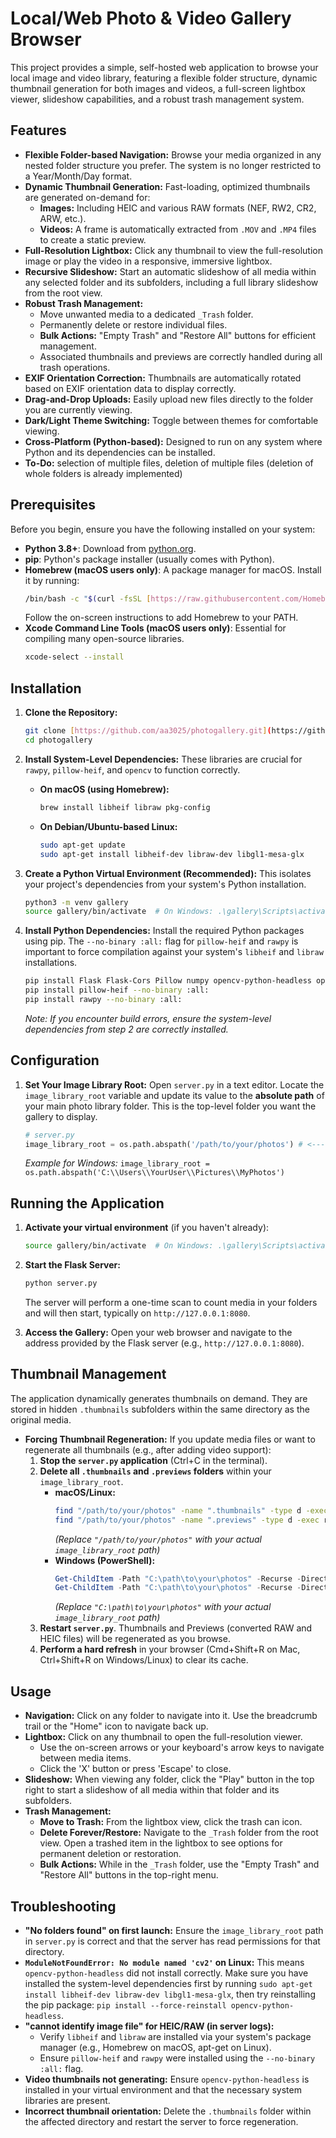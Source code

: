# Local/Web Photo & Video Gallery Browser

This project provides a simple, self-hosted web application to browse your local image and video library, featuring a flexible folder structure, dynamic thumbnail generation for both images and videos, a full-screen lightbox viewer, slideshow capabilities, and a robust trash management system.

## Features

* **Flexible Folder-based Navigation:** Browse your media organized in any nested folder structure you prefer. The system is no longer restricted to a Year/Month/Day format.
* **Dynamic Thumbnail Generation:** Fast-loading, optimized thumbnails are generated on-demand for:
    * **Images:** Including HEIC and various RAW formats (NEF, RW2, CR2, ARW, etc.).
    * **Videos:** A frame is automatically extracted from `.MOV` and `.MP4` files to create a static preview.
* **Full-Resolution Lightbox:** Click any thumbnail to view the full-resolution image or play the video in a responsive, immersive lightbox.
* **Recursive Slideshow:** Start an automatic slideshow of all media within any selected folder and its subfolders, including a full library slideshow from the root view.
* **Robust Trash Management:**
    * Move unwanted media to a dedicated `_Trash` folder.
    * Permanently delete or restore individual files.
    * **Bulk Actions:** "Empty Trash" and "Restore All" buttons for efficient management.
    * Associated thumbnails and previews are correctly handled during all trash operations.
* **EXIF Orientation Correction:** Thumbnails are automatically rotated based on EXIF orientation data to display correctly.
* **Drag-and-Drop Uploads:** Easily upload new files directly to the folder you are currently viewing.
* **Dark/Light Theme Switching:** Toggle between themes for comfortable viewing.
* **Cross-Platform (Python-based):** Designed to run on any system where Python and its dependencies can be installed.
* **To-Do:** selection of multiple files, deletion of multiple files (deletion of whole folders is already implemented)

## Prerequisites

Before you begin, ensure you have the following installed on your system:

* **Python 3.8+**: Download from [python.org](https://www.python.org/downloads/).
* **pip**: Python's package installer (usually comes with Python).
* **Homebrew (macOS users only)**: A package manager for macOS. Install it by running:
    ```bash
    /bin/bash -c "$(curl -fsSL [https://raw.githubusercontent.com/Homebrew/install/HEAD/install.sh](https://raw.githubusercontent.com/Homebrew/install/HEAD/install.sh))"
    ```
    Follow the on-screen instructions to add Homebrew to your PATH.
* **Xcode Command Line Tools (macOS users only)**: Essential for compiling many open-source libraries.
    ```bash
    xcode-select --install
    ```

## Installation

1.  **Clone the Repository:**
    ```bash
    git clone [https://github.com/aa3025/photogallery.git](https://github.com/aa3025/photogallery.git)
    cd photogallery
    ```

2.  **Install System-Level Dependencies:**
    These libraries are crucial for `rawpy`, `pillow-heif`, and `opencv` to function correctly.

    * **On macOS (using Homebrew):**
        ```bash
        brew install libheif libraw pkg-config
        ```
    * **On Debian/Ubuntu-based Linux:**
        ```bash
        sudo apt-get update
        sudo apt-get install libheif-dev libraw-dev libgl1-mesa-glx
        ```

3.  **Create a Python Virtual Environment (Recommended):**
    This isolates your project's dependencies from your system's Python installation.
    ```bash
    python3 -m venv gallery
    source gallery/bin/activate  # On Windows: .\gallery\Scripts\activate
    ```

4.  **Install Python Dependencies:**
    Install the required Python packages using pip. The `--no-binary :all:` flag for `pillow-heif` and `rawpy` is important to force compilation against your system's `libheif` and `libraw` installations.
    ```bash
    pip install Flask Flask-Cors Pillow numpy opencv-python-headless opencv-python imageio
    pip install pillow-heif --no-binary :all:
    pip install rawpy --no-binary :all:
    ```
    *Note: If you encounter build errors, ensure the system-level dependencies from step 2 are correctly installed.*

## Configuration

1.  **Set Your Image Library Root:**
    Open `server.py` in a text editor. Locate the `image_library_root` variable and update its value to the **absolute path** of your main photo library folder. This is the top-level folder you want the gallery to display.
    ```python
    # server.py
    image_library_root = os.path.abspath('/path/to/your/photos') # <--- UPDATE THIS PATH
    ```
    *Example for Windows:* `image_library_root = os.path.abspath('C:\\Users\\YourUser\\Pictures\\MyPhotos')`

## Running the Application

1.  **Activate your virtual environment** (if you haven't already):
    ```bash
    source gallery/bin/activate  # On Windows: .\gallery\Scripts\activate
    ```

2.  **Start the Flask Server:**
    ```bash
    python server.py
    ```
    The server will perform a one-time scan to count media in your folders and will then start, typically on `http://127.0.0.1:8080`.

3.  **Access the Gallery:**
    Open your web browser and navigate to the address provided by the Flask server (e.g., `http://127.0.0.1:8080`).

## Thumbnail Management

The application dynamically generates thumbnails on demand. They are stored in hidden `.thumbnails` subfolders within the same directory as the original media.

* **Forcing Thumbnail Regeneration:** If you update media files or want to regenerate all thumbnails (e.g., after adding video support):
    1.  **Stop the `server.py` application** (Ctrl+C in the terminal).
    2.  **Delete all `.thumbnails` and `.previews` folders** within your `image_library_root`.
        * **macOS/Linux:**
            ```bash
            find "/path/to/your/photos" -name ".thumbnails" -type d -exec rm -rf {} +
            find "/path/to/your/photos" -name ".previews" -type d -exec rm -rf {} +
            ```
            *(Replace `"/path/to/your/photos"` with your actual `image_library_root` path)*
        * **Windows (PowerShell):**
            ```powershell
            Get-ChildItem -Path "C:\path\to\your\photos" -Recurse -Directory -Hidden -Filter ".thumbnails" | Remove-Item -Recurse -Force
            Get-ChildItem -Path "C:\path\to\your\photos" -Recurse -Directory -Hidden -Filter ".previews" | Remove-Item -Recurse -Force
            ```
            *(Replace `"C:\path\to\your\photos"` with your actual `image_library_root` path)*
    3.  **Restart `server.py`**. Thumbnails and Previews (converted RAW and HEIC files) will be regenerated as you browse.
    4.  **Perform a hard refresh** in your browser (Cmd+Shift+R on Mac, Ctrl+Shift+R on Windows/Linux) to clear its cache.

## Usage

* **Navigation:** Click on any folder to navigate into it. Use the breadcrumb trail or the "Home" icon to navigate back up.
* **Lightbox:** Click on any thumbnail to open the full-resolution viewer.
    * Use the on-screen arrows or your keyboard's arrow keys to navigate between media items.
    * Click the 'X' button or press 'Escape' to close.
* **Slideshow:** When viewing any folder, click the "Play" button in the top right to start a slideshow of all media within that folder and its subfolders.
* **Trash Management:**
    * **Move to Trash:** From the lightbox view, click the trash can icon.
    * **Delete Forever/Restore:** Navigate to the `_Trash` folder from the root view. Open a trashed item in the lightbox to see options for permanent deletion or restoration.
    * **Bulk Actions:** While in the `_Trash` folder, use the "Empty Trash" and "Restore All" buttons in the top-right menu.

## Troubleshooting

* **"No folders found" on first launch:** Ensure the `image_library_root` path in `server.py` is correct and that the server has read permissions for that directory.
* **`ModuleNotFoundError: No module named 'cv2'` on Linux:** This means `opencv-python-headless` did not install correctly. Make sure you have installed the system-level dependencies first by running `sudo apt-get install libheif-dev libraw-dev libgl1-mesa-glx`, then try reinstalling the pip package: `pip install --force-reinstall opencv-python-headless`.
* **"cannot identify image file" for HEIC/RAW (in server logs):**
    * Verify `libheif` and `libraw` are installed via your system's package manager (e.g., Homebrew on macOS, apt-get on Linux).
    * Ensure `pillow-heif` and `rawpy` were installed using the `--no-binary :all:` flag.
* **Video thumbnails not generating:** Ensure `opencv-python-headless` is installed in your virtual environment and that the necessary system libraries are present.
* **Incorrect thumbnail orientation:** Delete the `.thumbnails` folder within the affected directory and restart the server to force regeneration.
